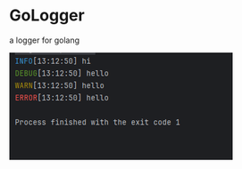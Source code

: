 # GoLogger
a logger for golang

![screen](https://raw.githubusercontent.com/vOmarred11/GoLogger/master/screen.png)
